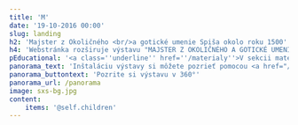 ```yaml
---
title: 'M'
date: '19-10-2016 00:00'
slug: landing
h2: 'Majster z Okoličného <br/>a gotické umenie Spiša okolo roku 1500'
h4: 'Webstránka rozširuje výstavu "MAJSTER Z OKOLIČNÉHO A GOTICKÉ UMENIE SPIŠA OKOLO ROKU 1500" o historické súvislosti a ilustruje ich obrazovým materiálom, zvukovými a audiovizuálnymi záznamami.'
pEducational: '<a class=''underline'' href=''/materialy''>V sekcii materiály</a> môžete nájsť pracovné listy pre študentov aj pedagógov, ktoré sa venujú vizuálnej kultúre a ideológii obdobia slovenského štátu.'
panorama_text: 'Inštaláciu výstavy si môžete pozrieť pomocou <a href="/panorama" target="_blank" class="underline underline-hover">360° panorám</a>. Kliknutím na dielo v panoráme zobrazíte jeho profil na <a href="https://www.webumenia.sk/" target="_blank" class="underline underline-hover">Webe umenia</a> aj s funkciou zoom.'
panorama_buttontext: 'Pozrite si výstavu v 360°'
panorama_url: /panorama
image: sxs-bg.jpg
content:
    items: '@self.children'
---
```


